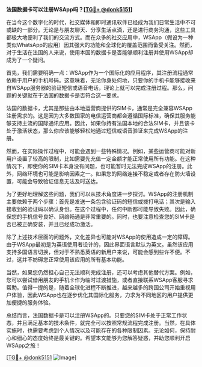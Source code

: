 **法国数据卡可以注册WSApp吗？[[TG💪+ @donk5151](https://t.me/s/donk5151)]**

在当今这个数字化的时代，社交媒体和即时通讯软件已经成为我们日常生活中不可或缺的一部分。无论是与朋友聊天、分享生活点滴，还是进行商务沟通，这些工具都极大地便利了我们的交流方式。而在众多的社交应用中，WSApp（假设为一种类似WhatsApp的应用）因其强大的功能和全球化的覆盖范围而备受关注。然而，对于生活在法国的人来说，使用本国的数据卡是否能够顺利注册并使用WSApp却成为了一个疑问。

首先，我们需要明确一点：WSApp作为一个国际化的应用程序，其注册流程通常依赖于用户的手机号码。这意味着，无论你身处何地，只要你的手机卡能够接收来自WSApp服务器的验证短信或语音电话，理论上就可以完成注册过程。那么，问题的关键就在于法国的数据卡是否符合这一要求。

法国的数据卡，尤其是那些由本地运营商提供的SIM卡，通常是完全兼容WSApp注册需求的。这是因为大多数国家的电信运营商都会遵循国际标准，确保其服务能够支持主流的国际通讯应用。因此，如果你持有法国本地的合法SIM卡，并且该卡处于激活状态，那么你应该能够轻松地通过短信或语音验证来完成WSApp的注册。

然而，在实际操作过程中，可能会遇到一些特殊情况。例如，某些运营商可能对新用户设置了较高的限制，比如需要先充值一定金额才能正常使用所有功能。在这种情况下，即使你的SIM卡本身没有问题，也可能暂时无法完成WSApp的注册。此外，网络环境也可能是影响因素之一。如果您的网络连接不稳定或者存在防火墙设置，可能会导致验证信息无法及时送达。

为了更好地理解这些问题，我们可以从技术角度进一步探讨。WSApp的注册机制主要依赖于两个步骤：首先是发送一条包含验证码的短信或拨打电话；其次是输入接收到的验证码以确认身份。在这个过程中，任何中断都可能导致失败。因此，确保您的手机信号良好、网络畅通是非常重要的。同时，也要注意检查您的SIM卡是否已被正确安装，并且已经成功激活。

除了上述技术层面的问题外，文化差异也可能对WSApp的使用造成一定的障碍。由于WSApp最初是为英语使用者设计的，因此界面语言默认为英文。虽然该应用支持多国语言切换，但对于不熟悉英语的新用户来说，可能会感到些许不便。不过，这并不妨碍您正常使用该应用的所有基本功能。

当然，如果您仍然担心自己无法顺利完成注册，还可以考虑其他替代方案。例如，您可以尝试借用朋友的手机卡作为临时过渡措施，或者直接联系WSApp客服寻求帮助。值得一提的是，随着全球化进程不断推进，越来越多的跨国公司开始重视用户体验，因此WSApp也在逐步优化其国际化服务，力求为不同地区的用户提供更加便捷的服务体验。

总结而言，法国数据卡是可以注册WSApp的。只要您的SIM卡处于正常工作状态，并且满足基本的技术条件，就完全可以按照常规流程完成注册。当然，在具体实施时，也需要考虑到个人情况以及可能存在的各种限制因素。无论如何，保持耐心和细心的态度始终是最关键的。希望本文能够为您解答疑惑，并助您顺利开启WSApp之旅！

[[TG💪+ @donk5151](https://t.me/s/donk5151) ![Image](https://i.postimg.cc/rwNCRYN7/Snipaste-2025-04-30-17-27-05.png)]